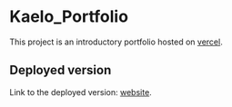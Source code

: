 # Kaelo_Portfolio

This project is an introductory portfolio hosted on [vercel](vercel.com).

## Deployed version

Link to the deployed version: [website](https://brandon-portfolio.vercel.app/).
